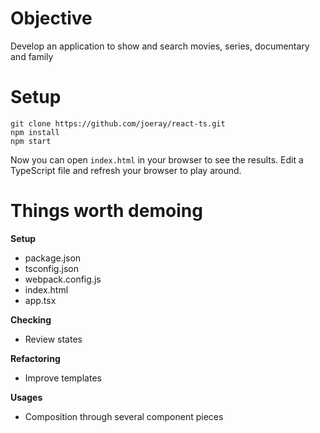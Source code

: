 # Objective

Develop an application to show and search movies, series, documentary and family

# Setup

```
git clone https://github.com/joeray/react-ts.git
npm install
npm start
```

Now you can open `index.html` in your browser to see the results. Edit a TypeScript file and refresh your browser to play around.

# Things worth demoing

**Setup**

- package.json
- tsconfig.json
- webpack.config.js
- index.html
- app.tsx

**Checking**

- Review states

**Refactoring**

- Improve templates

**Usages**

- Composition through several component pieces
